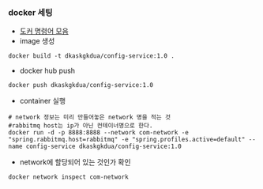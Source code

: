 ### docker 세팅
* [도커 명령어 모음](https://song8420.tistory.com/394)
* image 생성
```shell
docker build -t dkaskgkdua/config-service:1.0 .
```

* docker hub push
```shell
docker push dkaskgkdua/config-service:1.0
```

* container 실행
```shell
# network 정보는 미리 만들어놓은 network 명을 적는 것
#rabbitmq host는 ip가 아닌 컨테이너명으로 한다.
docker run -d -p 8888:8888 --network com-network -e "spring.rabbitmq.host=rabbitmq" -e "spring.profiles.active=default" --name config-service dkaskgkdua/config-service:1.0
```

* network에 할당되어 있는 것인가 확인
```shell
docker network inspect com-network
```

